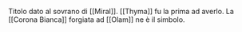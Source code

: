 Titolo dato al sovrano di [[Miral]]. [[Thyma]] fu la prima ad averlo. La [[Corona Bianca]] forgiata ad [[Olam]] ne è il simbolo.